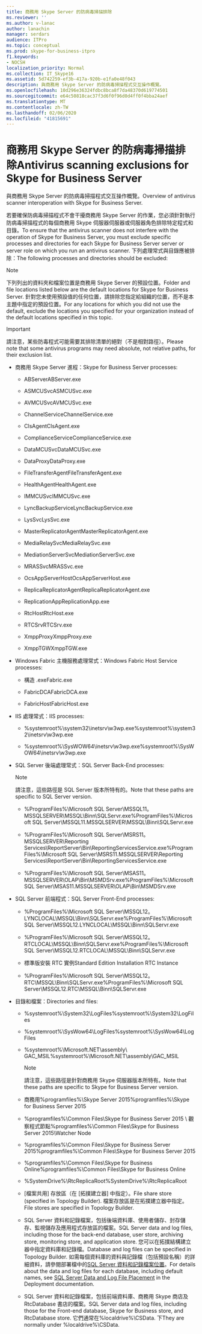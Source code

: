```yaml
---
title: 商務用 Skype Server 的防病毒掃描排除
ms.reviewer: ''
ms.author: v-lanac
author: lanachin
manager: serdars
audience: ITPro
ms.topic: conceptual
ms.prod: skype-for-business-itpro
f1.keywords:
- NOCSH
localization_priority: Normal
ms.collection: IT_Skype16
ms.assetid: 5d742259-ef3b-417a-920b-e1fa0e48f043
description: 與商務用 Skype Server 的防病毒掃描程式交互操作概覽。
ms.openlocfilehash: 10d296e36324fdbc8bca8f7da48370d619774501
ms.sourcegitcommit: e64c50818cac37f3d6f0f96d0d4ff0f4bba24aef
ms.translationtype: MT
ms.contentlocale: zh-TW
ms.lasthandoff: 02/06/2020
ms.locfileid: "41815691"
---
```

# <a name="antivirus-scanning-exclusions-for-skype-for-business-server"></a><span data-ttu-id="bf400-103">商務用 Skype Server 的防病毒掃描排除</span><span class="sxs-lookup"><span data-stu-id="bf400-103">Antivirus scanning exclusions for Skype for Business Server</span></span>

<span data-ttu-id="bf400-104">與商務用 Skype Server 的防病毒掃描程式交互操作概覽。</span><span class="sxs-lookup"><span data-stu-id="bf400-104">Overview of antivirus scanner interoperation with Skype for Business Server.</span></span>

<span data-ttu-id="bf400-105">若要確保防病毒掃描程式不會干擾商務用 Skype Server 的作業，您必須針對執行防病毒掃描程式的每個商務用 Skype 伺服器伺服器或伺服器角色排除特定程式和目錄。</span><span class="sxs-lookup"><span data-stu-id="bf400-105">To ensure that the antivirus scanner does not interfere with the operation of Skype for Business Server, you must exclude specific processes and directories for each Skype for Business Server server or server role on which you run an antivirus scanner.</span></span> <span data-ttu-id="bf400-106">下列處理常式與目錄應被排除：</span><span class="sxs-lookup"><span data-stu-id="bf400-106">The following processes and directories should be excluded:</span></span>

> [!NOTE]
> <span data-ttu-id="bf400-107">下列列出的資料夾和檔案位置是商務用 Skype Server 的預設位置。</span><span class="sxs-lookup"><span data-stu-id="bf400-107">Folder and file locations listed below are the default locations for Skype for Business Server.</span></span> <span data-ttu-id="bf400-108">針對您未使用預設值的任何位置，請排除您指定給組織的位置，而不是本主題中指定的預設位置。</span><span class="sxs-lookup"><span data-stu-id="bf400-108">For any locations for which you did not use the default, exclude the locations you specified for your organization instead of the default locations specified in this topic.</span></span>

> [!IMPORTANT]
> <span data-ttu-id="bf400-109">請注意，某些防毒程式可能需要其排除清單的絕對（不是相對路徑）。</span><span class="sxs-lookup"><span data-stu-id="bf400-109">Please note that some antivirus programs may need absolute, not relative paths, for their exclusion list.</span></span>

- <span data-ttu-id="bf400-110">商務用 Skype Server 進程：</span><span class="sxs-lookup"><span data-stu-id="bf400-110">Skype for Business Server processes:</span></span>

  - <span data-ttu-id="bf400-111">ABServer</span><span class="sxs-lookup"><span data-stu-id="bf400-111">ABServer.exe</span></span>

  - <span data-ttu-id="bf400-112">ASMCUSvc</span><span class="sxs-lookup"><span data-stu-id="bf400-112">ASMCUSvc.exe</span></span>

  - <span data-ttu-id="bf400-113">AVMCUSvc</span><span class="sxs-lookup"><span data-stu-id="bf400-113">AVMCUSvc.exe</span></span>

  - <span data-ttu-id="bf400-114">ChannelService</span><span class="sxs-lookup"><span data-stu-id="bf400-114">ChannelService.exe</span></span>

  - <span data-ttu-id="bf400-115">ClsAgent</span><span class="sxs-lookup"><span data-stu-id="bf400-115">ClsAgent.exe</span></span>

  - <span data-ttu-id="bf400-116">ComplianceService</span><span class="sxs-lookup"><span data-stu-id="bf400-116">ComplianceService.exe</span></span>

  - <span data-ttu-id="bf400-117">DataMCUSvc</span><span class="sxs-lookup"><span data-stu-id="bf400-117">DataMCUSvc.exe</span></span>

  - <span data-ttu-id="bf400-118">DataProxy</span><span class="sxs-lookup"><span data-stu-id="bf400-118">DataProxy.exe</span></span>

  - <span data-ttu-id="bf400-119">FileTransferAgent</span><span class="sxs-lookup"><span data-stu-id="bf400-119">FileTransferAgent.exe</span></span>

  - <span data-ttu-id="bf400-120">HealthAgent</span><span class="sxs-lookup"><span data-stu-id="bf400-120">HealthAgent.exe</span></span>

  - <span data-ttu-id="bf400-121">IMMCUSvc</span><span class="sxs-lookup"><span data-stu-id="bf400-121">IMMCUSvc.exe</span></span>
  
  - <span data-ttu-id="bf400-122">LyncBackupService</span><span class="sxs-lookup"><span data-stu-id="bf400-122">LyncBackupService.exe</span></span>

  - <span data-ttu-id="bf400-123">LysSvc</span><span class="sxs-lookup"><span data-stu-id="bf400-123">LysSvc.exe</span></span>

  - <span data-ttu-id="bf400-124">MasterReplicatorAgent</span><span class="sxs-lookup"><span data-stu-id="bf400-124">MasterReplicatorAgent.exe</span></span>

  - <span data-ttu-id="bf400-125">MediaRelaySvc</span><span class="sxs-lookup"><span data-stu-id="bf400-125">MediaRelaySvc.exe</span></span>

  - <span data-ttu-id="bf400-126">MediationServerSvc</span><span class="sxs-lookup"><span data-stu-id="bf400-126">MediationServerSvc.exe</span></span>

  - <span data-ttu-id="bf400-127">MRASSvc</span><span class="sxs-lookup"><span data-stu-id="bf400-127">MRASSvc.exe</span></span>

  - <span data-ttu-id="bf400-128">OcsAppServerHost</span><span class="sxs-lookup"><span data-stu-id="bf400-128">OcsAppServerHost.exe</span></span>

  - <span data-ttu-id="bf400-129">ReplicaReplicatorAgent</span><span class="sxs-lookup"><span data-stu-id="bf400-129">ReplicaReplicatorAgent.exe</span></span>

  - <span data-ttu-id="bf400-130">ReplicationApp</span><span class="sxs-lookup"><span data-stu-id="bf400-130">ReplicationApp.exe</span></span>

  - <span data-ttu-id="bf400-131">RtcHost</span><span class="sxs-lookup"><span data-stu-id="bf400-131">RtcHost.exe</span></span>

  - <span data-ttu-id="bf400-132">RTCSrv</span><span class="sxs-lookup"><span data-stu-id="bf400-132">RTCSrv.exe</span></span>

  - <span data-ttu-id="bf400-133">XmppProxy</span><span class="sxs-lookup"><span data-stu-id="bf400-133">XmppProxy.exe</span></span>

  - <span data-ttu-id="bf400-134">XmppTGW</span><span class="sxs-lookup"><span data-stu-id="bf400-134">XmppTGW.exe</span></span>

- <span data-ttu-id="bf400-135">Windows Fabric 主機服務處理常式：</span><span class="sxs-lookup"><span data-stu-id="bf400-135">Windows Fabric Host Service processes:</span></span>

  - <span data-ttu-id="bf400-136">構造 .exe</span><span class="sxs-lookup"><span data-stu-id="bf400-136">Fabric.exe</span></span>

  - <span data-ttu-id="bf400-137">FabricDCA</span><span class="sxs-lookup"><span data-stu-id="bf400-137">FabricDCA.exe</span></span>

  - <span data-ttu-id="bf400-138">FabricHost</span><span class="sxs-lookup"><span data-stu-id="bf400-138">FabricHost.exe</span></span>

- <span data-ttu-id="bf400-139">IIS 處理常式：</span><span class="sxs-lookup"><span data-stu-id="bf400-139">IIS processes:</span></span>

  - <span data-ttu-id="bf400-140">%systemroot%\system32\inetsrv\w3wp.exe</span><span class="sxs-lookup"><span data-stu-id="bf400-140">%systemroot%\system32\inetsrv\w3wp.exe</span></span>

  - <span data-ttu-id="bf400-141">%systemroot%\SysWOW64\inetsrv\w3wp.exe</span><span class="sxs-lookup"><span data-stu-id="bf400-141">%systemroot%\SysWOW64\inetsrv\w3wp.exe</span></span>

- <span data-ttu-id="bf400-142">SQL Server 後端處理常式：</span><span class="sxs-lookup"><span data-stu-id="bf400-142">SQL Server Back-End processes:</span></span>

    > [!NOTE]
    > <span data-ttu-id="bf400-143">請注意，這些路徑是 SQL Server 版本所特有的。</span><span class="sxs-lookup"><span data-stu-id="bf400-143">Note that these paths are specific to SQL Server version.</span></span>

  - <span data-ttu-id="bf400-144">%ProgramFiles%\Microsoft SQL Server\MSSQL11。MSSQLSERVER\MSSQL\Binn\SQLServr.exe</span><span class="sxs-lookup"><span data-stu-id="bf400-144">%ProgramFiles%\Microsoft SQL Server\MSSQL11.MSSQLSERVER\MSSQL\Binn\SQLServr.exe</span></span>

  - <span data-ttu-id="bf400-145">%ProgramFiles%\Microsoft SQL Server\MSRS11。MSSQLSERVER\Reporting Services\ReportServer\Bin\ReportingServicesService.exe</span><span class="sxs-lookup"><span data-stu-id="bf400-145">%ProgramFiles%\Microsoft SQL Server\MSRS11.MSSQLSERVER\Reporting Services\ReportServer\Bin\ReportingServicesService.exe</span></span>

  - <span data-ttu-id="bf400-146">%ProgramFiles%\Microsoft SQL Server\MSAS11。MSSQLSERVER\OLAP\Bin\MSMDSrv.exe</span><span class="sxs-lookup"><span data-stu-id="bf400-146">%ProgramFiles%\Microsoft SQL Server\MSAS11.MSSQLSERVER\OLAP\Bin\MSMDSrv.exe</span></span>

- <span data-ttu-id="bf400-147">SQL Server 前端程式：</span><span class="sxs-lookup"><span data-stu-id="bf400-147">SQL Server Front-End processes:</span></span>

  - <span data-ttu-id="bf400-148">%ProgramFiles%\Microsoft SQL Server\MSSQL12。LYNCLOCAL\MSSQL\Binn\SQLServr.exe</span><span class="sxs-lookup"><span data-stu-id="bf400-148">%ProgramFiles%\Microsoft SQL Server\MSSQL12.LYNCLOCAL\MSSQL\Binn\SQLServr.exe</span></span>

  - <span data-ttu-id="bf400-149">%ProgramFiles%\Microsoft SQL Server\MSSQL12。RTCLOCAL\MSSQL\Binn\SQLServr.exe</span><span class="sxs-lookup"><span data-stu-id="bf400-149">%ProgramFiles%\Microsoft SQL Server\MSSQL12.RTCLOCAL\MSSQL\Binn\SQLServr.exe</span></span>

  - <span data-ttu-id="bf400-150">標準版安裝 RTC 實例</span><span class="sxs-lookup"><span data-stu-id="bf400-150">Standard Edition Installation RTC Instance</span></span>

  - <span data-ttu-id="bf400-151">%ProgramFiles%\Microsoft SQL Server\MSSQL12。RTC\MSSQL\Binn\SQLServr.exe</span><span class="sxs-lookup"><span data-stu-id="bf400-151">%ProgramFiles%\Microsoft SQL Server\MSSQL12.RTC\MSSQL\Binn\SQLServr.exe</span></span>

- <span data-ttu-id="bf400-152">目錄和檔案：</span><span class="sxs-lookup"><span data-stu-id="bf400-152">Directories and files:</span></span>

  - <span data-ttu-id="bf400-153">%systemroot%\System32\LogFiles</span><span class="sxs-lookup"><span data-stu-id="bf400-153">%systemroot%\System32\LogFiles</span></span>

  - <span data-ttu-id="bf400-154">%systemroot%\SysWow64\LogFiles</span><span class="sxs-lookup"><span data-stu-id="bf400-154">%systemroot%\SysWow64\LogFiles</span></span>

  - <span data-ttu-id="bf400-155">%systemroot%\Microsoft.NET\assembly\ GAC_MSIL</span><span class="sxs-lookup"><span data-stu-id="bf400-155">%systemroot%\Microsoft.NET\assembly\GAC_MSIL</span></span>

    > [!NOTE]
    > <span data-ttu-id="bf400-156">請注意，這些路徑是針對商務用 Skype 伺服器版本所特有。</span><span class="sxs-lookup"><span data-stu-id="bf400-156">Note that these paths are specific to Skype for Business Server version.</span></span>

  - <span data-ttu-id="bf400-157">商務用%programfiles%\Skype Server 2015</span><span class="sxs-lookup"><span data-stu-id="bf400-157">%programfiles%\Skype for Business Server 2015</span></span>

  - <span data-ttu-id="bf400-158">%programfiles%\Common Files\Skype for Business Server 2015 \ 觀察程式節點</span><span class="sxs-lookup"><span data-stu-id="bf400-158">%programfiles%\Common Files\Skype for Business Server 2015\Watcher Node</span></span>

  - <span data-ttu-id="bf400-159">%programfiles%\Common Files\Skype for Business Server 2015</span><span class="sxs-lookup"><span data-stu-id="bf400-159">%programfiles%\Common Files\Skype for Business Server 2015</span></span>

  - <span data-ttu-id="bf400-160">%programfiles%\Common Files\Skype for Business Online</span><span class="sxs-lookup"><span data-stu-id="bf400-160">%programfiles%\Common Files\Skype for Business Online</span></span>

  - <span data-ttu-id="bf400-161">%SystemDrive%\RtcReplicaRoot</span><span class="sxs-lookup"><span data-stu-id="bf400-161">%SystemDrive%\RtcReplicaRoot</span></span>

  - <span data-ttu-id="bf400-162">[檔案共用] 存放區（在 [拓撲建立器] 中指定）。</span><span class="sxs-lookup"><span data-stu-id="bf400-162">File share store (specified in Topology Builder).</span></span> <span data-ttu-id="bf400-163">檔案存放區是在拓撲建立器中指定。</span><span class="sxs-lookup"><span data-stu-id="bf400-163">File stores are specified in Topology Builder.</span></span>

  - <span data-ttu-id="bf400-164">SQL Server 資料和記錄檔案，包括後端資料庫、使用者儲存、封存儲存、監視儲存及應用程式存放區的檔案。</span><span class="sxs-lookup"><span data-stu-id="bf400-164">SQL Server data and log files, including those for the back-end database, user store, archiving store, monitoring store, and application store.</span></span> <span data-ttu-id="bf400-165">您可以在拓撲結構建立器中指定資料庫和記錄檔。</span><span class="sxs-lookup"><span data-stu-id="bf400-165">Database and log files can be specified in Topology Builder.</span></span> <span data-ttu-id="bf400-166">如需每個資料庫的資料與記錄檔（包括預設名稱）的詳細資料，請參閱部署檔中的[SQL Server 資料和記錄檔案位置](https://technet.microsoft.com/library/67aa525b-8aa3-474f-827e-8e1d4697f30f.aspx)。</span><span class="sxs-lookup"><span data-stu-id="bf400-166">For details about the data and log files for each database, including default names, see [SQL Server Data and Log File Placement](https://technet.microsoft.com/library/67aa525b-8aa3-474f-827e-8e1d4697f30f.aspx) in the Deployment documentation.</span></span>

  - <span data-ttu-id="bf400-167">SQL Server 資料和記錄檔案，包括前端資料庫、商務用 Skype 商店及 RtcDatabase 書店的檔案。</span><span class="sxs-lookup"><span data-stu-id="bf400-167">SQL Server data and log files, including those for the Front-end database, Skype for Business store, and RtcDatabase store.</span></span> <span data-ttu-id="bf400-168">它們通常在%localdrive%\CSData. 下</span><span class="sxs-lookup"><span data-stu-id="bf400-168">They are normally under %localdrive%\CSData.</span></span>


